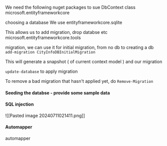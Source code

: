We need the following nuget packages to sue DbContext class
microsoft.entityframeworkcore 

choosing a database
We use entityframeworkcore.sqlite


This allows us to add migration, drop databse etc
microsoft.entityframeworkcore.tools

migration, we can use it for initial migration, from no db to creating a db
`add-migration CityInfoDBInitialMigration`

This will generate a snapshot ( of current context model ) and our migration

`update-database` to apply migration

To remove a bad migration that hasn't applied yet, do
`Remove-Migration`

#### Seeding the databse - provide some sample data


#### SQL injection
![[Pasted image 20240711021411.png]]



#### Automapper
automapper
